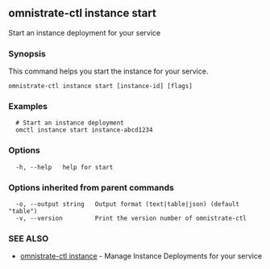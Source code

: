 ## omnistrate-ctl instance start

Start an instance deployment for your service

### Synopsis

This command helps you start the instance for your service.

```
omnistrate-ctl instance start [instance-id] [flags]
```

### Examples

```
  # Start an instance deployment
  omctl instance start instance-abcd1234
```

### Options

```
  -h, --help   help for start
```

### Options inherited from parent commands

```
  -o, --output string   Output format (text|table|json) (default "table")
  -v, --version         Print the version number of omnistrate-ctl
```

### SEE ALSO

* [omnistrate-ctl instance](omnistrate-ctl_instance.md)	 - Manage Instance Deployments for your service

